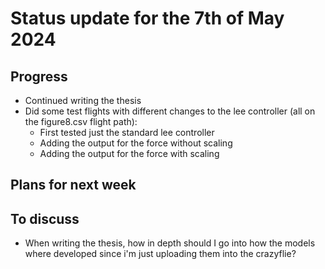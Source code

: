 # Status update for the 7th of May 2024

## Progress
- Continued writing the thesis
- Did some test flights with different changes to the lee controller (all on the figure8.csv flight path):
    - First tested just the standard lee controller
    - Adding the output for the force without scaling
    - Adding the output for the force with scaling

## Plans for next week

## To discuss
- When writing the thesis, how in depth should I go into how the models where developed since i'm just uploading them into the crazyflie?
